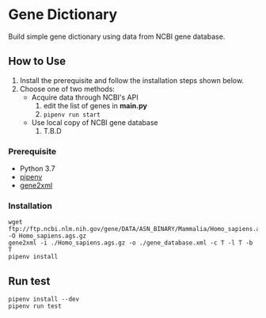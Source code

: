 # Gene Dictionary

Build simple gene dictionary using data from NCBI gene database.

## How to Use

1. Install the prerequisite and follow the installation steps shown below.
1. Choose one of two methods:
   - Acquire data through NCBI's API
     1. edit the list of genes in **main.py**
     1. `pipenv run start`
   - Use local copy of NCBI gene database
     1. T.B.D

### Prerequisite

- Python 3.7
- [pipenv](https://github.com/pypa/pipenv)
- [gene2xml](ftp://ftp.ncbi.nlm.nih.gov/gene/DATA/README)

### Installation

``` shell
wget ftp://ftp.ncbi.nlm.nih.gov/gene/DATA/ASN_BINARY/Mammalia/Homo_sapiens.ags.gz -O Homo_sapiens.ags.gz
gene2xml -i ./Homo_sapiens.ags.gz -o ./gene_database.xml -c T -l T -b T
pipenv install
```

## Run test

``` shell
pipenv install --dev
pipenv run test
```